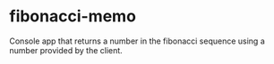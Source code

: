 # fibonacci-memo
Console app that returns a number in the fibonacci sequence using a number provided by the client.
